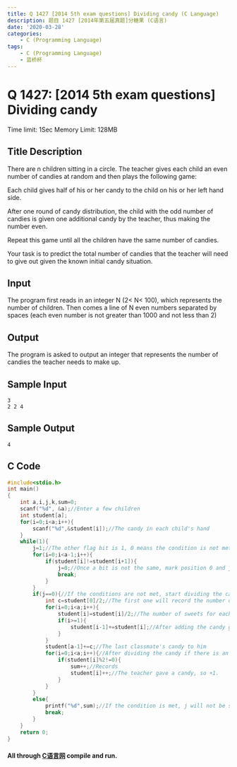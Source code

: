 ```yaml
---
title: Q 1427 [2014 5th exam questions] Dividing candy (C Language)
description: 题目 1427 [2014年第五届真题]分糖果 (C语言)
date: '2020-03-28'
categories:
    - C (Programming Language)
tags:
    - C (Programming Language)
    - 蓝桥杯
---
```


# Q 1427: [2014 5th exam questions] Dividing candy
Time limit: 1Sec Memory Limit: 128MB
## Title Description
There are n children sitting in a circle. The teacher gives each child an even number of candies at random and then plays the following game:

Each child gives half of his or her candy to the child on his or her left hand side.

After one round of candy distribution, the child with the odd number of candies is given one additional candy by the teacher, thus making the number even.

Repeat this game until all the children have the same number of candies.

Your task is to predict the total number of candies that the teacher will need to give out given the known initial candy situation.
## Input
The program first reads in an integer N (2< N< 100), which represents the number of children. 
Then comes a line of N even numbers separated by spaces (each even number is not greater than 1000 and not less than 2) 
## Output
The program is asked to output an integer that represents the number of candies the teacher needs to make up.
## Sample Input
```
3 
2 2 4 
```
## Sample Output
```
4
```
## C Code
```c
#include<stdio.h>
int main()
{
    int a,i,j,k,sum=0;
    scanf("%d", &a);//Enter a few children
    int student[a];
    for(i=0;i<a;i++){
        scanf("%d",&student[i]);//The candy in each child's hand
    }
    while(1){
        j=1;//The other flag bit is 1, 0 means the condition is not met, need to be divided into candy
        for(i=0;i<a-1;i++){
            if(student[i]!=student[i+1]){
                j=0;//Once a bit is not the same, mark position 0 and jump out of the loop
                break;
            }
        }
        if(j==0){//If the conditions are not met, start dividing the candy
            int c=student[0]/2;//The first one will record the number of sweets and leave it to the last student, because they are sitting around together, so it is a cycle.
            for(i=0;i<a;i++){
                student[i]=student[i]/2;//The number of sweets for each student is halved
                if(i>=1){
                    student[i-1]+=student[i];//After adding the candy given by the next student from the 0 position, there is no one left to give candy to the last student, so the candy of one of our students can be given to him.
                }
            }
            student[a-1]+=c;//The last classmate's candy to him
            for(i=0;i<a;i++){//After dividing the candy if there is an odd number of candy in the hands of students, the teacher will give him one, +1, and let sum+1 record the number of candy given by the teacher, and finally output
                if(student[i]%2!=0){
                    sum++;//Records
                    student[i]++;//The teacher gave a candy, so +1.
                }
            }
        }
        else{
            printf("%d",sum);//If the condition is met, j will not be set to 0. After entering this output, brake will jump out of the while loop, and the whole function will be finished.
            break;
        }
    }
    return 0;
}
```
#### All through [C语言网](https://www.dotcpp.com/) compile and run.